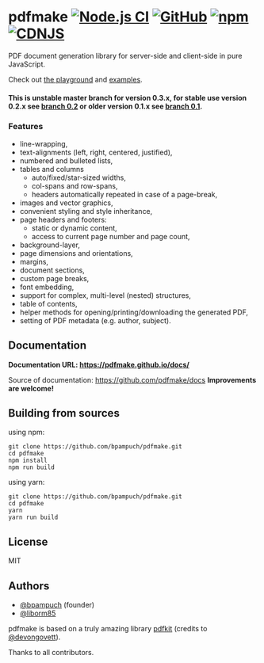# pdfmake [![Node.js CI][githubactions_img]][githubactions_url] [![GitHub][github_img]][github_url] [![npm][npm_img]][npm_url] [![CDNJS][cdnjs_img]][cndjs_url]

[githubactions_img]: https://github.com/bpampuch/pdfmake/actions/workflows/node.js.yml/badge.svg?branch=master
[githubactions_url]: https://github.com/bpampuch/pdfmake/actions

[github_img]: https://img.shields.io/github/release/bpampuch/pdfmake.svg?colorB=0E7FBF
[github_url]: https://github.com/bpampuch/pdfmake/releases/latest

[npm_img]: https://img.shields.io/npm/v/pdfmake.svg?colorB=0E7FBF
[npm_url]: https://www.npmjs.com/package/pdfmake

[cdnjs_img]: https://img.shields.io/cdnjs/v/pdfmake.svg?colorB=0E7FBF
[cndjs_url]: https://cdnjs.com/libraries/pdfmake


PDF document generation library for server-side and client-side in pure JavaScript.

Check out [the playground](http://bpampuch.github.io/pdfmake/playground.html) and [examples](https://github.com/bpampuch/pdfmake/tree/master/examples).

#### This is unstable master branch for version 0.3.x, for stable use version 0.2.x see [branch 0.2](https://github.com/bpampuch/pdfmake/tree/0.2) or older version 0.1.x see [branch 0.1](https://github.com/bpampuch/pdfmake/tree/0.1).

### Features

* line-wrapping,
* text-alignments (left, right, centered, justified),
* numbered and bulleted lists,
* tables and columns
  * auto/fixed/star-sized widths,
  * col-spans and row-spans,
  * headers automatically repeated in case of a page-break,
* images and vector graphics,
* convenient styling and style inheritance,
* page headers and footers:
  * static or dynamic content,
  * access to current page number and page count,
* background-layer,
* page dimensions and orientations,
* margins,
* document sections,
* custom page breaks,
* font embedding,
* support for complex, multi-level (nested) structures,
* table of contents,
* helper methods for opening/printing/downloading the generated PDF,
* setting of PDF metadata (e.g. author, subject).

## Documentation

**Documentation URL: https://pdfmake.github.io/docs/**

Source of documentation: https://github.com/pdfmake/docs **Improvements are welcome!**

## Building from sources

using npm:
```
git clone https://github.com/bpampuch/pdfmake.git
cd pdfmake
npm install
npm run build
```

using yarn:
```
git clone https://github.com/bpampuch/pdfmake.git
cd pdfmake
yarn
yarn run build
```

## License
MIT

## Authors
* [@bpampuch](https://github.com/bpampuch) (founder)
* [@liborm85](https://github.com/liborm85)

pdfmake is based on a truly amazing library [pdfkit](https://github.com/devongovett/pdfkit) (credits to [@devongovett](https://github.com/devongovett)).

Thanks to all contributors.
